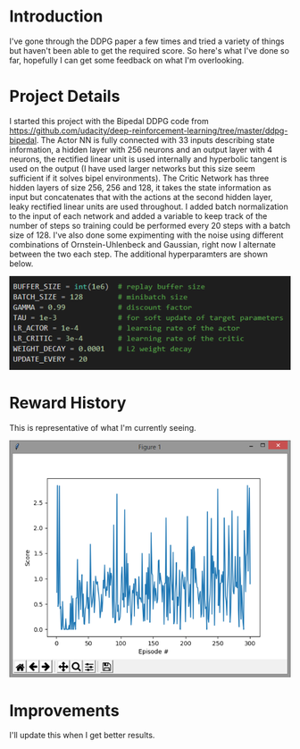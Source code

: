# Introduction
I've gone through the DDPG paper a few times and tried a variety of things but haven't been able to get the required score. So here's what I've done so far, hopefully I can get some feedback on what I'm overlooking.

# Project Details
I started this project with the Bipedal DDPG code from https://github.com/udacity/deep-reinforcement-learning/tree/master/ddpg-bipedal. The Actor NN is fully connected with 33 inputs describing state information, a hidden layer with 256 neurons and an output layer with 4 neurons, the rectified linear unit is used internally and hyperbolic tangent is used on the output (I have used larger networks but this size seem sufficient if it solves bipel environments). The Critic Network has three hidden layers of size 256, 256 and 128, it takes the state information as input but concatenates that with the actions at the second hidden layer, leaky rectified linear units are used throughout. I added batch normalization to the input of each network and added a variable to keep track of the number of steps so training could be performed every 20 steps with a batch size of 128. I've also done some expimenting with the noise using different combinations of Ornstein-Uhlenbeck and Gaussian, right now I alternate between the two each step. The additional hyperparamters are shown below.

![Hyperparameters](images/hyper.png)

# Reward History
This is representative of what I'm currently seeing.

![Training Profile](images/training.png)

# Improvements
I'll update this when I get better results.

